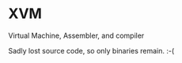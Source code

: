 # XVM
Virtual Machine, Assembler, and compiler

Sadly lost source code, so only binaries remain. :-(
